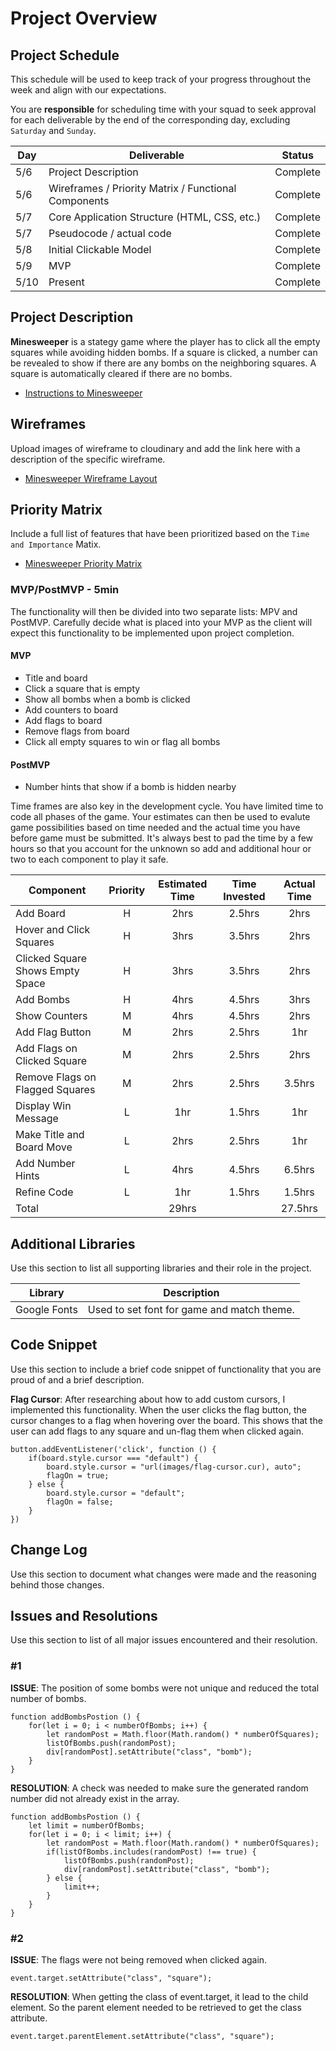 # Project Overview

## Project Schedule

This schedule will be used to keep track of your progress throughout the week and align with our expectations.

You are **responsible** for scheduling time with your squad to seek approval for each deliverable by the end of the corresponding day, excluding `Saturday` and `Sunday`.

|  Day | Deliverable | Status
|---|---| ---|
|5/6| Project Description | Complete
|5/6| Wireframes / Priority Matrix / Functional Components | Complete
|5/7| Core Application Structure (HTML, CSS, etc.) | Complete
|5/7| Pseudocode / actual code | Complete
|5/8| Initial Clickable Model  | Complete
|5/9| MVP | Complete
|5/10| Present | Complete

## Project Description

**Minesweeper** is a stategy game where the player has to click all the empty squares while avoiding hidden bombs. If a square is clicked, a number can be revealed to show if there are any bombs on the neighboring squares. A square is automatically cleared if there are no bombs.

- [Instructions to Minesweeper](http://www.freeminesweeper.org/help/minehelpinstructions.html)

## Wireframes

Upload images of wireframe to cloudinary and add the link here with a description of the specific wireframe.

- [Minesweeper Wireframe Layout](https://res.cloudinary.com/chizakura/image/upload/v1557168781/Minesweeper_Wireframe_Layout_dxiegd.png)

## Priority Matrix

Include a full list of features that have been prioritized based on the `Time and Importance` Matix.

- [Minesweeper Priority Matrix](https://res.cloudinary.com/chizakura/image/upload/v1557171474/Priority_Matrix_kje59v.jpg)

### MVP/PostMVP - 5min

The functionality will then be divided into two separate lists: MPV and PostMVP.  Carefully decide what is placed into your MVP as the client will expect this functionality to be implemented upon project completion.

#### MVP 

- Title and board
- Click a square that is empty
- Show all bombs when a bomb is clicked
- Add counters to board
- Add flags to board
- Remove flags from board
- Click all empty squares to win or flag all bombs

#### PostMVP

- Number hints that show if a bomb is hidden nearby

Time frames are also key in the development cycle. You have limited time to code all phases of the game. Your estimates can then be used to evalute game possibilities based on time needed and the actual time you have before game must be submitted. It's always best to pad the time by a few hours so that you account for the unknown so add and additional hour or two to each component to play it safe.

| Component | Priority | Estimated Time | Time Invested | Actual Time |
| --- | :---: |  :---: | :---: | :---: |
| Add Board | H | 2hrs| 2.5hrs | 2hrs |
| Hover and Click Squares | H | 3hrs| 3.5hrs | 2hrs |
| Clicked Square Shows Empty Space | H | 3hrs| 3.5hrs | 2hrs |
| Add Bombs | H | 4hrs| 4.5hrs | 3hrs |
| Show Counters | M | 4hrs| 4.5hrs | 2hrs |
| Add Flag Button | M | 2hrs| 2.5hrs | 1hr |
| Add Flags on Clicked Square | M | 2hrs| 2.5hrs | 2hrs |
| Remove Flags on Flagged Squares | M | 2hrs| 2.5hrs | 3.5hrs |
| Display Win Message | L | 1hr | 1.5hrs | 1hr |
| Make Title and Board Move | L | 2hrs | 2.5hrs | 1hr |
| Add Number Hints | L | 4hrs| 4.5hrs | 6.5hrs |
| Refine Code | L | 1hr | 1.5hrs | 1.5hrs |
| Total |  | 29hrs|  | 27.5hrs |


## Additional Libraries
 Use this section to list all supporting libraries and their role in the project.

 | Library | Description |
 | --- | :---: |
 | Google Fonts | Used to set font for game and match theme. |

## Code Snippet

Use this section to include a brief code snippet of functionality that you are proud of and a brief description.

**Flag Cursor**: After researching about how to add custom cursors, I implemented this functionality. When the user clicks the flag button, the cursor changes to a flag when hovering over the board. This shows that the user can add flags to any square and un-flag them when clicked again.

```
button.addEventListener('click', function () {
	if(board.style.cursor === "default") {
		board.style.cursor = "url(images/flag-cursor.cur), auto";
		flagOn = true;
	} else {
		board.style.cursor = "default";
		flagOn = false;
	}
})
```

## Change Log
 Use this section to document what changes were made and the reasoning behind those changes.

## Issues and Resolutions
 Use this section to list of all major issues encountered and their resolution.

### #1
**ISSUE**: The position of some bombs were not unique and reduced the total number of bombs.
```
function addBombsPostion () {
	for(let i = 0; i < numberOfBombs; i++) {
		let randomPost = Math.floor(Math.random() * numberOfSquares);
		listOfBombs.push(randomPost);
		div[randomPost].setAttribute("class", "bomb");
	}
}
```
**RESOLUTION**: A check was needed to make sure the generated random number did not already exist in the array.
```
function addBombsPostion () {
	let limit = numberOfBombs;
	for(let i = 0; i < limit; i++) {
		let randomPost = Math.floor(Math.random() * numberOfSquares);
		if(listOfBombs.includes(randomPost) !== true) {
			listOfBombs.push(randomPost);
			div[randomPost].setAttribute("class", "bomb");
		} else {
			limit++;
		}
	}
}
```

### #2
**ISSUE**: The flags were not being removed when clicked again.
```
event.target.setAttribute("class", "square");
```
**RESOLUTION**: When getting the class of event.target, it lead to the child element. So the parent element needed to be retrieved to get the class attribute.
```
event.target.parentElement.setAttribute("class", "square");
```
